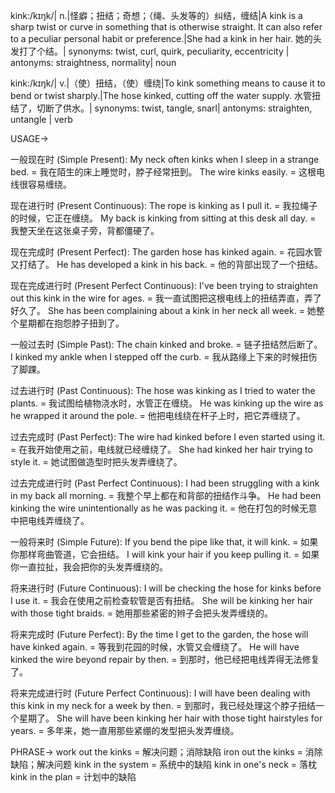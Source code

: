 kink:/kɪŋk/| n.|怪癖；扭结；奇想；（绳、头发等的）纠结，缠结|A kink is a sharp twist or curve in something that is otherwise straight.  It can also refer to a peculiar personal habit or preference.|She had a kink in her hair. 她的头发打了个结。| synonyms: twist, curl, quirk, peculiarity, eccentricity | antonyms: straightness, normality| noun

kink:/kɪŋk/| v.|（使）扭结，（使）缠绕|To kink something means to cause it to bend or twist sharply.|The hose kinked, cutting off the water supply. 水管扭结了，切断了供水。| synonyms: twist, tangle, snarl| antonyms: straighten, untangle | verb


USAGE->

一般现在时 (Simple Present):
My neck often kinks when I sleep in a strange bed. = 我在陌生的床上睡觉时，脖子经常扭到。
The wire kinks easily. = 这根电线很容易缠绕。


现在进行时 (Present Continuous):
The rope is kinking as I pull it. = 我拉绳子的时候，它正在缠绕。
My back is kinking from sitting at this desk all day. = 我整天坐在这张桌子旁，背都僵硬了。


现在完成时 (Present Perfect):
The garden hose has kinked again. = 花园水管又打结了。
He has developed a kink in his back. = 他的背部出现了一个扭结。


现在完成进行时 (Present Perfect Continuous):
I've been trying to straighten out this kink in the wire for ages. = 我一直试图把这根电线上的扭结弄直，弄了好久了。
She has been complaining about a kink in her neck all week. = 她整个星期都在抱怨脖子扭到了。


一般过去时 (Simple Past):
The chain kinked and broke. = 链子扭结然后断了。
I kinked my ankle when I stepped off the curb. = 我从路缘上下来的时候扭伤了脚踝。


过去进行时 (Past Continuous):
The hose was kinking as I tried to water the plants. = 我试图给植物浇水时，水管正在缠绕。
He was kinking up the wire as he wrapped it around the pole. = 他把电线绕在杆子上时，把它弄缠绕了。


过去完成时 (Past Perfect):
The wire had kinked before I even started using it. = 在我开始使用之前，电线就已经缠绕了。
She had kinked her hair trying to style it. = 她试图做造型时把头发弄缠绕了。


过去完成进行时 (Past Perfect Continuous):
I had been struggling with a kink in my back all morning. = 我整个早上都在和背部的扭结作斗争。
He had been kinking the wire unintentionally as he was packing it. = 他在打包的时候无意中把电线弄缠绕了。


一般将来时 (Simple Future):
If you bend the pipe like that, it will kink. = 如果你那样弯曲管道，它会扭结。
I will kink your hair if you keep pulling it. = 如果你一直拉扯，我会把你的头发弄缠绕的。


将来进行时 (Future Continuous):
I will be checking the hose for kinks before I use it. = 我会在使用之前检查软管是否有扭结。
She will be kinking her hair with those tight braids. = 她用那些紧密的辫子会把头发弄缠绕的。


将来完成时 (Future Perfect):
By the time I get to the garden, the hose will have kinked again. = 等我到花园的时候，水管又会缠绕了。
He will have kinked the wire beyond repair by then. = 到那时，他已经把电线弄得无法修复了。


将来完成进行时 (Future Perfect Continuous):
I will have been dealing with this kink in my neck for a week by then. = 到那时，我已经处理这个脖子扭结一个星期了。
She will have been kinking her hair with those tight hairstyles for years. = 多年来，她一直用那些紧绷的发型把头发弄缠绕。



PHRASE->
work out the kinks = 解决问题；消除缺陷
iron out the kinks = 消除缺陷；解决问题
kink in the system = 系统中的缺陷
kink in one's neck = 落枕
kink in the plan = 计划中的缺陷
